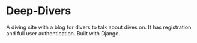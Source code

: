 # Deep-Divers
A diving site with  a blog for divers to talk about dives on. It has registration and full user authentication. Built with Django.
